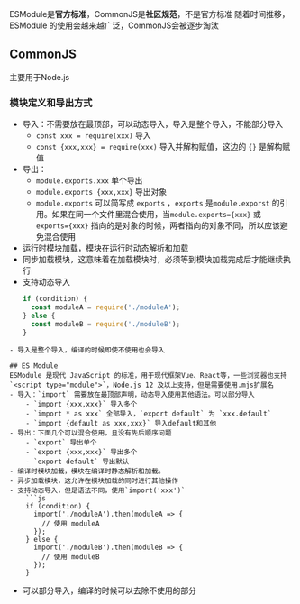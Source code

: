 ESModule是**官方标准**，CommonJS是**社区规范**，不是官方标准
随着时间推移，ESModule 的使用会越来越广泛，CommonJS会被逐步淘汰

## CommonJS
主要用于Node.js

### 模块定义和导出方式
- 导入：不需要放在最顶部，可以动态导入，导入是整个导入，不能部分导入
	- `const xxx = require(xxx)` 导入
	- `const {xxx,xxx} = require(xxx)` 导入并解构赋值，这边的 `{}` 是解构赋值
- 导出：
	- `module.exports.xxx` 单个导出
	- `module.exports {xxx,xxx}` 导出对象
	- `module.exports` 可以简写成 `exports` ，`exports` 是`module.exporst` 的引用。如果在同一个文件里混合使用，当`module.exports={xxx}` 或 `exports={xxx}` 指向的是对象的时候，两者指向的对象不同，所以应该避免混合使用
- 运行时模块加载，模块在运行时动态解析和加载
- 同步加载模块，这意味着在加载模块时，必须等到模块加载完成后才能继续执行
- 支持动态导入
	```js
	if (condition) {
	  const moduleA = require('./moduleA');
	} else {
	  const moduleB = require('./moduleB');
	}
```
- 导入是整个导入，编译的时候即使不使用也会导入

## ES Module
ESModule 是现代 JavaScript 的标准，用于现代框架Vue、React等，一些浏览器也支持`<script type="module">`，Node.js 12 及以上支持，但是需要使用.mjs扩展名
- 导入：`import` 需要放在最顶部声明，动态导入使用其他语法。可以部分导入
	- `import {xxx,xxx}` 导入多个
	- `import * as xxx` 全部导入，`export default` 为 `xxx.default` 
	- `import {default as xxx,xxx}` 导入default和其他
- 导出：下面几个可以混合使用，且没有先后顺序问题
	- `export` 导出单个
	- `export {xxx,xxx}` 导出多个
	- `export default` 导出默认
- 编译时模块加载，模块在编译时静态解析和加载。
- 异步加载模块，这允许在模块加载的同时进行其他操作
- 支持动态导入，但是语法不同，使用`import('xxx')`
	```js
	if (condition) {
	  import('./moduleA').then(moduleA => {
	    // 使用 moduleA
	  });
	} else {
	  import('./moduleB').then(moduleB => {
	    // 使用 moduleB
	  });
	}
```
- 可以部分导入，编译的时候可以去除不使用的部分